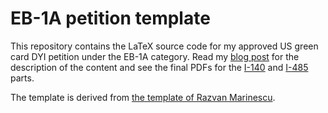 # EB-1A petition template

This repository contains the LaTeX source code for my approved US green card DYI petition under the EB-1A category. Read my [blog post](https://nikirill.com/post/greencard/) for the description of the content and see the final PDFs for the [I-140](https://nikirill.com/files/i140.pdf) and [I-485](https://nikirill.com/files/i485.pdf) parts.

The template is derived from [the template of Razvan Marinescu](https://github.com/razvanmarinescu/EB1A).